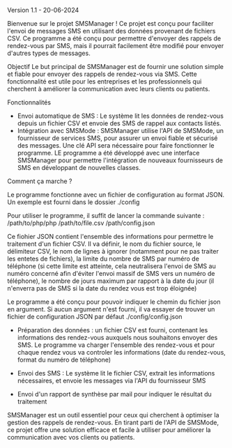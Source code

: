 Version 1.1 - 20-06-2024

Bienvenue sur le projet SMSManager ! Ce projet est conçu pour faciliter l'envoi de messages SMS en utilisant des données provenant de fichiers CSV. Ce programme a été conçu pour permettre d'envoyer des rappels de rendez-vous par SMS, mais il pourrait facilement être modifié pour envoyer d'autres types de messages.

Objectif
Le but principal de SMSManager est de fournir une solution simple et fiable pour envoyer des rappels de rendez-vous via SMS. Cette fonctionnalité est utile pour les entreprises et les professionnels qui cherchent à améliorer la communication avec leurs clients ou patients.

Fonctionnalités
 - Envoi automatique de SMS : Le système lit les données de rendez-vous depuis un fichier CSV et envoie des SMS de rappel aux contacts listés.
 - Intégration avec SMSMode : SMSManager utilise l'API de SMSMode, un fournisseur de services SMS, pour assurer un envoi fiable et sécurisé des messages. Une clé API sera nécessaire pour faire fonctionner le programme. LE programme a été développé avec une interface SMSManager pour permettre l'intégration de nouveaux fournisseurs de SMS en développant de nouvelles classes.

Comment ça marche ?

Le programme fonctionne avec un fichier de configuration au format JSON. Un exemple est fourni dans le dossier ./config

Pour utiliser le programme, il suffit de lancer la commande suivante : /path/to/php/php /path/to/file.csv /path/config.json 

Ce fiohier JSON contient l'ensemble des informations pour permettre le traitement d'un fichier CSV.
Il va définir, le nom du fichier source, le délimiteur CSV, le nom de lignes à ignorer (notamment pour ne pas traiter les entetes de fichiers), la limite du nombre de SMS par numéro de téléphone (si cette limite est atteinte, cela neutralisera l'envoi de SMS au numéro concerné afin d'éviter l'envoi massif de SMS vers un numéro de téléphone), le nombre de jours maximum par rapport à la date du jour (il n'enverra pas de SMS si la date du rendez vous est trop éloignée)

Le programme a été conçu pour pouvoir indiquer le chemin du fichier json en argument. Si aucun argument n'est fourni, il va essayer de trouver un fichier de configuration JSON par défaut ./config/config.json

- Préparation des données : un fichier CSV est fourni, contenant les informations des rendez-vous auxquels nous souhaitons envoyer des SMS. Le programme va charger l'ensemble des rendez-vous et pour chaque rendez vous va controler les informations (date du rendez-vous, format du numéro de téléphone)

- Envoi des SMS : Le système lit le fichier CSV, extrait les informations nécessaires, et envoie les messages via l'API du fournisseur SMS
- Envoi d'un rapport de synthèse par mail  pour indiquer le résultat du traitement 

SMSManager est un outil essentiel pour ceux qui cherchent à optimiser la gestion des rappels de rendez-vous. En tirant parti de l'API de SMSMode, ce projet offre une solution efficace et facile à utiliser pour améliorer la communication avec vos clients ou patients.
